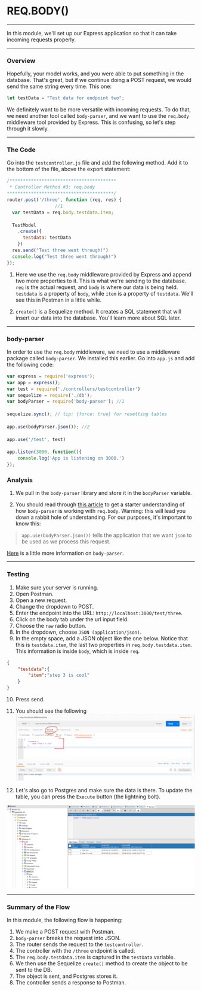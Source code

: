 # REQ.BODY()
---
In this module, we'll set up our Express application so that it can take incoming requests properly.

<hr />

### Overview
Hopefully, your model works, and you were able to put something in the database. That's great, but if we continue doing a POST request, we would send the same string every time. This one:
```js
let testData = "Test data for endpoint two";
```

We definitely want to be more versatile with incoming requests. To do that, we need another tool called `body-parser`, and we want to use the `req.body` middleware tool provided by Express. This is confusing, so let's step through it slowly.

<hr>

### The Code
Go into the `testcontroller.js` file and add the following method. Add it to the bottom of the file, above the export statement:

```js
/****************************************
 * Controller Method #3: req.body
****************************************/
router.post('/three', function (req, res) {
                  //1
  var testData = req.body.testdata.item; 

  TestModel
    .create({
      testdata: testData
    })
  res.send("Test three went through!")
  console.log("Test three went through!")
});


```

1. Here we use the `req.body` middleware provided by Express and append two more properties to it. This is what we're sending to the database. `req` is the actual request, and `body` is where our data is being held. `testdata` is a property of `body`, while `item` is a property of `testdata`. We'll see this in Postman in a little while.

2. `create()` is a Sequelize method. It creates a SQL statement that will insert our data into the database. You'll learn more about SQL later.

<hr />

### body-parser
In order to use the `req.body` middleware, we need to use a middleware package called `body-parser`. We installed this earlier. Go into `app.js` and add the following code:

```js
var express = require('express');
var app = express();
var test = require('./controllers/testcontroller')
var sequelize = require('./db');
var bodyParser = require('body-parser'); //1

sequelize.sync(); // tip: {force: true} for resetting tables

app.use(bodyParser.json()); //2

app.use('/test', test)

app.listen(3000, function(){
	console.log('App is listening on 3000.')
});

```

### Analysis
1. We pull in the `body-parser` library and store it in the `bodyParser` variable. 

2. You should read through [this article](https://medium.com/@adamzerner/how-bodyparser-works-247897a93b90) to get a starter understanding of how `body-parser` is working with `req.body`. Warning: this will lead you down a rabbit hole of understanding. For our purposes, it's important to know this: 

> `app.use(bodyParser.json())` tells the application that we want `json` to be used as we process this request.

[Here](https://stackoverflow.com/questions/38306569/what-does-body-parser-do-with-express) is a little more information on `body-parser`.

<hr />

### Testing
1. Make sure your server is running.
2. Open Postman.
3. Open a new request. 
4. Change the dropdown to POST.
5. Enter the endpoint into the URL: `http://localhost:3000/test/three`.
6. Click on the body tab under the url input field.
7. Choose the `raw` radio button. 
8. In the dropdown, choose `JSON (application/json)`.
9. In the empty space, add a JSON object like the one below. Notice that this is `testdata.item`, the last two properties in `req.body.testdata.item`. This information is inside `body`, which is inside `req`.
```json
{
    "testdata":{
        "item":"step 3 is cool"
    }
}
```
10. Press send.
11. You should see the following
![screenshot](assets/03-postman.PNG)

12. Let's also go to Postgres and make sure the data is there. To update the table, you can press the `Execute` button (the lightning bolt). 

![screenshot](assets/03-pg-admin.PNG)

<hr />

### Summary of the Flow
In this module, the following flow is happening:
1. We make a POST request with Postman.
2. `body-parser` breaks the request into JSON.
3. The router sends the request to the `testcontroller`.
4. The controller with the `/three` endpoint is called.
5. The `req.body.testdata.item` is captured in the `testData` variable. 
6. We then use the Sequelize `create()` method to create the object to be sent to the DB.
7. The object is sent, and Postgres stores it. 
8. The controller sends a response to Postman.

